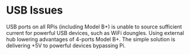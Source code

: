 # USB Issues

USB ports on all RPis (including Model B+) is unable to source sufficient current for powerful USB devices, such as WiFi doungles. Using external hub lowering advantages of 4-ports Model B+. The simple solution is delivering +5V to powerful devices bypassing Pi.

